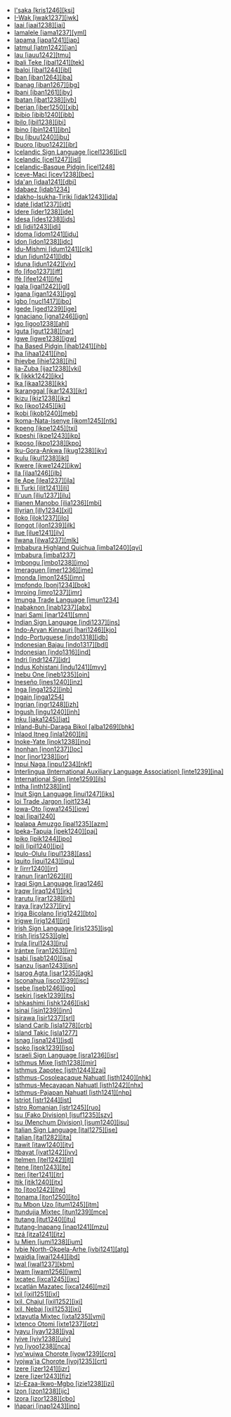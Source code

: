 - [I'saka [kris1246][ksi]](tree/skoo1245/kris1246/kris1246.ini)
- [I-Wak [iwak1237][iwk]](tree/aust1307/nucl1752/mala1545/nort3238/meso1254/sout3211/sout2907/west2550/nucl1542/iwak1237/iwak1237.ini)
- [Iaai [iaai1238][iai]](tree/aust1307/nucl1752/mala1545/cent2237/east2712/ocea1241/loya1239/iaai1238/iaai1238.ini)
- [Iamalele [iama1237][yml]](tree/aust1307/nucl1752/mala1545/cent2237/east2712/ocea1241/west2818/papu1253/nucl1744/nort2848/bwai1241/iama1238/iama1237/iama1237.ini)
- [Iapama [iapa1241][iap]](tree/book1242/iapa1241/iapa1241.ini)
- [Iatmul [iatm1242][ian]](tree/nduu1242/nucl1642/sawo1235/sawo1234/iatm1242/iatm1242.ini)
- [Iau [iauu1242][tmu]](tree/lake1255/tari1255/cent2110/iauu1242/iauu1242.ini)
- [Ibali Teke [ibal1241][tek]](tree/atla1278/volt1241/benu1247/bant1294/sout3152/narr1281/cent2260/njeb1243/teke1283/ibal1241/ibal1241.ini)
- [Ibaloi [ibal1244][ibl]](tree/aust1307/nucl1752/mala1545/nort3238/meso1254/sout3211/sout2907/west2550/nucl1542/ibal1244/ibal1244.ini)
- [Iban [iban1264][iba]](tree/aust1307/nucl1752/mala1545/mala1536/nort3170/mala1538/nucl1733/iban1263/iban1264/iban1264.ini)
- [Ibanag [iban1267][ibg]](tree/aust1307/nucl1752/mala1545/nort3238/caga1241/iban1268/iban1267/iban1267.ini)
- [Ibani [iban1261][iby]](tree/ijoi1239/ijoo1239/east2383/kaki1245/kaki1246/iban1261/iban1261.ini)
- [Ibatan [ibat1238][ivb]](tree/aust1307/nucl1752/mala1545/bata1315/ibat1238/ibat1238.ini)
- [Iberian [iber1250][xib]](tree/iber1250/iber1250.ini)
- [Ibibio [ibib1240][ibb]](tree/atla1278/volt1241/benu1247/delt1251/obol1242/cent2253/efik1244/ibib1240/ibib1240.ini)
- [Ibilo [ibil1238][ibi]](tree/book1242/ibil1238/ibil1238.ini)
- [Ibino [ibin1241][ibn]](tree/atla1278/volt1241/benu1247/delt1251/obol1242/ibin1241/ibin1241.ini)
- [Ibu [ibuu1240][ibu]](tree/nort2923/nort2924/sahu1244/ibuu1240/ibuu1240.ini)
- [Ibuoro [ibuo1242][ibr]](tree/atla1278/volt1241/benu1247/delt1251/obol1242/cent2253/ibuo1241/ibuo1242/ibuo1242.ini)
- [Icelandic Sign Language [icel1236][icl]](tree/sign1238/deaf1237/lsfi1234/dani1289/icel1236/icel1236.ini)
- [Icelandic [icel1247][isl]](tree/indo1319/germ1287/nort3152/nort3160/west2805/icel1246/icel1247/icel1247.ini)
- [Icelandic-Basque Pidgin [icel1248]](tree/pidg1258/icel1249/icel1248/icel1248.ini)
- [Iceve-Maci [icev1238][bec]](tree/atla1278/volt1241/benu1247/bant1294/sout3152/tivo1239/cent2261/cent2267/icev1238/icev1238.ini)
- [Ida'an [idaa1241][dbj]](tree/aust1307/nucl1752/mala1545/nort3253/nort3172/idaa1241/idaa1241.ini)
- [Idabaez [idab1234]](tree/uncl1493/idab1234/idab1234.ini)
- [Idakho-Isukha-Tiriki [idak1243][ida]](tree/atla1278/volt1241/benu1247/bant1294/sout3152/narr1281/east2731/nort3203/grea1289/grea1291/luyi1234/idak1243/idak1243.ini)
- [Idaté [idat1237][idt]](tree/aust1307/nucl1752/mala1545/cent2237/cent2245/timo1260/east2733/idat1237/idat1237.ini)
- [Idere [ider1238][ide]](tree/atla1278/volt1241/benu1247/delt1251/obol1242/obol1244/ider1238/ider1238.ini)
- [Idesa [ides1238][ids]](tree/book1242/ides1238/ides1238.ini)
- [Idi [idii1243][idi]](tree/paho1240/idii1243/idii1243.ini)
- [Idoma [idom1241][idu]](tree/atla1278/volt1241/benu1247/idom1262/etul1244/etul1246/nucl1732/idom1241/idom1241.ini)
- [Idon [idon1238][idc]](tree/atla1278/volt1241/benu1247/benu1248/nort3169/idon1238/idon1238.ini)
- [Idu-Mishmi [idum1241][clk]](tree/sino1245/mish1241/idum1241/idum1241.ini)
- [Idun [idun1241][ldb]](tree/atla1278/volt1241/benu1247/benu1248/west2801/nort3184/koro1301/idun1241/idun1241.ini)
- [Iduna [idun1242][viv]](tree/aust1307/nucl1752/mala1545/cent2237/east2712/ocea1241/west2818/papu1253/nucl1744/nort2848/bwai1241/bwai1244/idun1242/idun1242.ini)
- [Ifo [ifoo1237][iff]](tree/aust1307/nucl1752/mala1545/cent2237/east2712/ocea1241/sout3173/sout2868/erro1239/ifoo1237/ifoo1237.ini)
- [Ifè [ifee1241][ife]](tree/atla1278/volt1241/benu1247/defo1239/yoru1244/edek1238/edea1234/west2827/sout3187/ifee1241/ifee1241.ini)
- [Igala [igal1242][igl]](tree/atla1278/volt1241/benu1247/defo1239/yoru1244/igal1242/igal1242.ini)
- [Igana [igan1243][igg]](tree/lowe1437/ramu1234/tamo1242/unun9900/igan1243/igan1243.ini)
- [Igbo [nucl1417][ibo]](tree/atla1278/volt1241/benu1247/igbo1258/igbo1259/nucl1417/nucl1417.ini)
- [Igede [iged1239][ige]](tree/atla1278/volt1241/benu1247/idom1262/etul1244/iged1239/iged1239.ini)
- [Ignaciano [igna1246][ign]](tree/araw1281/sout3131/boli1260/moxo1235/moxo1234/igna1246/igna1246.ini)
- [Igo [igoo1238][ahl]](tree/atla1278/volt1241/kwav1236/kato1245/kpos1239/igoo1238/igoo1238.ini)
- [Iguta [igut1238][nar]](tree/atla1278/volt1241/benu1247/kain1275/cent2242/basa1288/east2404/josa1234/nort3210/nort3215/igut1238/igut1238.ini)
- [Igwe [igwe1238][igw]](tree/atla1278/volt1241/benu1247/akpe1249/edoi1239/nort3182/unun9932/igwe1239/igwe1238/igwe1238.ini)
- [Iha Based Pidgin [ihab1241][ihb]](tree/pidg1258/ihab1242/ihab1241/ihab1241.ini)
- [Iha [ihaa1241][ihp]](tree/west2604/nucl1641/ihaa1241/ihaa1241.ini)
- [Ihievbe [ihie1238][ihi]](tree/book1242/ihie1238/ihie1238.ini)
- [Ija-Zuba [ijaz1238][vki]](tree/atla1278/volt1241/benu1247/benu1248/alum1249/jili1242/jili1243/ijaz1238/ijaz1238.ini)
- [Ik [ikkk1242][ikx]](tree/kuli1252/ikkk1242/ikkk1242.ini)
- [Ika [ikaa1238][ikk]](tree/atla1278/volt1241/benu1247/igbo1258/igbo1259/ikaa1238/ikaa1238.ini)
- [Ikaranggal [ikar1243][ikr]](tree/pama1250/pama1251/rarm1238/ikar1243/ikar1243.ini)
- [Ikizu [ikiz1238][ikz]](tree/atla1278/volt1241/benu1247/bant1294/sout3152/narr1281/east2731/nort3203/grea1289/east2750/nyan1318/sout3201/ikiz1238/ikiz1238.ini)
- [Iko [ikoo1245][iki]](tree/atla1278/volt1241/benu1247/delt1251/obol1242/ikoo1245/ikoo1245.ini)
- [Ikobi [ikob1240][meb]](tree/tura1263/tura1264/ikob1240/ikob1240.ini)
- [Ikoma-Nata-Isenye [ikom1245][ntk]](tree/atla1278/volt1241/benu1247/bant1294/sout3152/narr1281/east2731/nort3203/grea1289/east2750/nyan1318/sout3201/ikom1245/ikom1245.ini)
- [Ikpeng [ikpe1245][txi]](tree/cari1283/peko1235/xing1247/ikpe1245/ikpe1245.ini)
- [Ikpeshi [ikpe1243][ikp]](tree/atla1278/volt1241/benu1247/akpe1249/edoi1239/nort3182/unun9932/igwe1239/ikpe1243/ikpe1243.ini)
- [Ikposo [ikpo1238][kpo]](tree/atla1278/volt1241/kwav1236/kato1245/kpos1239/ikpo1238/ikpo1238.ini)
- [Iku-Gora-Ankwa [ikug1238][ikv]](tree/atla1278/volt1241/benu1247/benu1248/nort3169/ikug1238/ikug1238.ini)
- [Ikulu [ikul1238][ikl]](tree/atla1278/volt1241/benu1247/benu1248/unun9912/ikul1238/ikul1238.ini)
- [Ikwere [ikwe1242][ikw]](tree/atla1278/volt1241/benu1247/igbo1258/igbo1259/ikwe1242/ikwe1242.ini)
- [Ila [ilaa1246][ilb]](tree/atla1278/volt1241/benu1247/bant1294/sout3152/narr1281/east2731/bota1239/lenj1247/cent2279/ilaa1246/ilaa1246.ini)
- [Ile Ape [ilea1237][ila]](tree/aust1307/nucl1752/mala1545/cent2237/cent2245/flor1239/sika1265/lama1292/lama1293/nort3216/ilea1237/ilea1237.ini)
- [Ili Turki [ilit1241][ili]](tree/turk1311/comm1245/oghu1246/uygh1240/ilit1241/ilit1241.ini)
- [Ili'uun [iliu1237][ilu]](tree/aust1307/nucl1752/mala1545/cent2237/cent2245/timo1259/nort3194/weta1245/iliu1237/iliu1237.ini)
- [Ilianen Manobo [ilia1236][mbi]](tree/aust1307/nucl1752/mala1545/grea1284/mano1276/cent2255/east2778/west2829/west2554/ilia1236/ilia1236.ini)
- [Illyrian [illy1234][xil]](tree/uncl1493/illy1234/illy1234.ini)
- [Iloko [ilok1237][ilo]](tree/aust1307/nucl1752/mala1545/nort3238/ilok1237/ilok1237.ini)
- [Ilongot [ilon1239][ilk]](tree/aust1307/nucl1752/mala1545/nort3238/meso1254/sout3211/sout2907/ilon1239/ilon1239.ini)
- [Ilue [ilue1241][ilv]](tree/atla1278/volt1241/benu1247/delt1251/obol1242/ilue1241/ilue1241.ini)
- [Ilwana [ilwa1237][mlk]](tree/atla1278/volt1241/benu1247/bant1294/sout3152/narr1281/east2731/nort3203/nort3209/coas1317/saba1282/ilwa1237/ilwa1237.ini)
- [Imbabura Highland Quichua [imba1240][qvi]](tree/quec1387/quec1388/quec1384/colo1257/imba1240/imba1240.ini)
- [Imbabura [imba1237]](tree/uncl1493/imba1237/imba1237.ini)
- [Imbongu [imbo1238][imo]](tree/nucl1709/cent2120/hage1248/auag1234/imbo1238/imbo1238.ini)
- [Imeraguen [imer1236][ime]](tree/book1242/imer1236/imer1236.ini)
- [Imonda [imon1245][imn]](tree/bord1247/wari1265/imon1245/imon1245.ini)
- [Impfondo [bonj1234][bok]](tree/atla1278/volt1241/benu1247/bant1294/sout3152/narr1281/cent2260/liko1251/bonj1234/bonj1234.ini)
- [Imroing [imro1237][imr]](tree/aust1307/nucl1752/mala1545/cent2237/cent2245/baba1274/sout2881/sout2882/imro1237/imro1237.ini)
- [Imunga Trade Language [imun1234]](tree/pidg1258/meke1244/imun1234/imun1234.ini)
- [Inabaknon [inab1237][abx]](tree/aust1307/nucl1752/mala1545/grea1283/sama1302/inab1237/inab1237.ini)
- [Inari Sami [inar1241][smn]](tree/ural1272/saam1281/east2324/main1280/inar1241/inar1241.ini)
- [Indian Sign Language [indi1237][ins]](tree/sign1238/deaf1237/indo1331/indo1332/indi1237/indi1237.ini)
- [Indo-Aryan Kinnauri [hari1246][kjo]](tree/indo1319/indo1320/indo1321/indo1310/hima1250/nucl1728/hari1246/hari1246.ini)
- [Indo-Portuguese [indo1318][idb]](tree/book1242/indo1318/indo1318.ini)
- [Indonesian Bajau [indo1317][bdl]](tree/aust1307/nucl1752/mala1545/grea1283/sama1302/sulu1242/born1254/indo1317/indo1317.ini)
- [Indonesian [indo1316][ind]](tree/aust1307/nucl1752/mala1545/mala1536/nort3170/mala1538/nucl1733/indo1326/indo1316/indo1316.ini)
- [Indri [indr1247][idr]](tree/atla1278/volt1241/nort3149/came1255/uban1244/sere1265/sere1262/sere1266/indr1246/indr1247/indr1247.ini)
- [Indus Kohistani [indu1241][mvy]](tree/indo1319/indo1320/indo1321/indo1324/kohi1251/indu1240/indu1241/indu1241.ini)
- [Inebu One [ineb1235][oin]](tree/nucl1708/west2580/onee1245/cent2238/ineb1235/ineb1235.ini)
- [Ineseño [ines1240][inz]](tree/chum1262/sout3132/cent2139/ines1240/ines1240.ini)
- [Inga [inga1252][inb]](tree/quec1387/quec1388/quec1384/colo1257/inga1251/inga1252/inga1252.ini)
- [Ingain [inga1254]](tree/nucl1710/jeee1236/jeme1246/inga1253/inga1254/inga1254.ini)
- [Ingrian [ingr1248][izh]](tree/ural1272/finn1317/ingr1249/ingr1248/ingr1248.ini)
- [Ingush [ingu1240][inh]](tree/nakh1245/nakh1246/chec1244/ingu1240/ingu1240.ini)
- [Inku [jaka1245][jat]](tree/indo1319/indo1320/indo1321/indo1324/sind1278/lahn1241/sira1271/jaka1245/jaka1245.ini)
- [Inland-Buhi-Daraga Bikol [alba1269][bhk]](tree/aust1307/nucl1752/mala1545/grea1284/cent2246/biko1240/inla1266/alba1269/alba1269.ini)
- [Inlaod Itneg [inla1260][iti]](tree/aust1307/nucl1752/mala1545/nort3238/meso1254/sout3211/cent2296/nort3240/kali1310/itne1252/inla1260/inla1260.ini)
- [Inoke-Yate [inok1238][ino]](tree/nucl1709/kain1273/goro1272/nucl1760/nucl1756/kama1374/inok1238/inok1238.ini)
- [Inonhan [inon1237][loc]](tree/aust1307/nucl1752/mala1545/grea1284/cent2246/bisa1268/west2820/inon1237/inon1237.ini)
- [Inor [inor1238][ior]](tree/afro1255/semi1276/west2786/ethi1244/sout3078/oute1258/ttgr1237/inor1239/inor1238/inor1238.ini)
- [Inpui Naga [inpu1234][nkf]](tree/book1242/inpu1234/inpu1234.ini)
- [Interlingua (International Auxiliary Language Association) [inte1239][ina]](tree/arti1236/inte1239/inte1239.ini)
- [International Sign [inte1259][ils]](tree/sign1238/pidg1253/inte1259/inte1259.ini)
- [Intha [inth1238][int]](tree/sino1245/burm1265/lolo1265/burm1266/sout3159/inth1238/inth1238.ini)
- [Inuit Sign Language [inui1247][iks]](tree/sign1238/vill1244/inui1247/inui1247.ini)
- [Ioi Trade Jargon [ioit1234]](tree/pidg1258/meke1244/ioit1234/ioit1234.ini)
- [Iowa-Oto [iowa1245][iow]](tree/siou1252/core1249/miss1254/winn1245/iowa1245/iowa1245.ini)
- [Ipai [ipai1240]](tree/coch1271/yuma1250/gene1244/delt1253/dieg1234/ipai1240/ipai1240.ini)
- [Ipalapa Amuzgo [ipal1235][azm]](tree/otom1299/east2557/amuz1253/amuz1254/ipal1235/ipal1235.ini)
- [Ipeka-Tapuia [ipek1240][paj]](tree/book1242/ipek1240/ipek1240.ini)
- [Ipiko [ipik1244][ipo]](tree/anim1240/inla1262/ipik1244/ipik1244.ini)
- [Ipili [ipil1240][ipi]](tree/nucl1709/enga1254/enga1251/ipil1240/ipil1240.ini)
- [Ipulo-Olulu [ipul1238][ass]](tree/atla1278/volt1241/benu1247/bant1294/sout3152/tivo1239/cent2261/cent2268/ipul1238/ipul1238.ini)
- [Iquito [iqui1243][iqu]](tree/zapa1251/iqui1244/cahu1267/iqui1243/iqui1243.ini)
- [Ir [irrr1240][irr]](tree/book1242/irrr1240/irrr1240.ini)
- [Iranun [iran1262][ill]](tree/aust1307/nucl1752/mala1545/grea1284/dana1253/iran1262/iran1262.ini)
- [Iraqi Sign Language [iraq1246]](tree/sign1238/deaf1237/arab1398/leva1240/iraq1246/iraq1246.ini)
- [Iraqw [iraq1241][irk]](tree/afro1255/cush1243/sout3054/west2720/nort3164/iraq1240/iraq1241/iraq1241.ini)
- [Irarutu [irar1238][irh]](tree/aust1307/nucl1752/mala1545/cent2237/east2712/sout2850/nabi1238/irar1238/irar1238.ini)
- [Iraya [iray1237][iry]](tree/aust1307/nucl1752/mala1545/nort2873/iray1237/iray1237.ini)
- [Iriga Bicolano [irig1242][bto]](tree/aust1307/nucl1752/mala1545/grea1284/cent2246/biko1240/inla1266/irig1242/irig1242.ini)
- [Irigwe [irig1241][iri]](tree/atla1278/volt1241/benu1247/benu1248/benu1249/sout3163/irig1241/irig1241.ini)
- [Irish Sign Language [iris1235][isg]](tree/sign1238/deaf1237/lsfi1234/iris1235/iris1235.ini)
- [Irish [iris1253][gle]](tree/indo1319/celt1248/nucl1715/tgbc1234/insu1254/goid1240/west2822/iris1253/iris1253.ini)
- [Irula [irul1243][iru]](tree/drav1251/sout3133/sout3138/tami1291/tami1292/tami1293/tami1294/irul1245/irul1243/irul1243.ini)
- [Irántxe [iran1263][irn]](tree/iran1263/iran1263.ini)
- [Isabi [isab1240][isa]](tree/nucl1709/kain1273/goro1272/unun9977/isab1240/isab1240.ini)
- [Isanzu [isan1243][isn]](tree/atla1278/volt1241/benu1247/bant1294/sout3152/narr1281/east2731/nyat1247/isan1243/isan1243.ini)
- [Isarog Agta [isar1235][agk]](tree/aust1307/nucl1752/mala1545/grea1284/cent2246/biko1240/inag1234/isar1235/isar1235.ini)
- [Isconahua [isco1239][isc]](tree/pano1259/pano1256/main1279/pano1257/poya1240/isco1239/isco1239.ini)
- [Isebe [iseb1246][igo]](tree/nucl1709/mada1298/croi1234/mabu1247/gumm1240/pani1262/iseb1246/iseb1246.ini)
- [Isekiri [isek1239][its]](tree/atla1278/volt1241/benu1247/defo1239/yoru1244/edek1238/isek1239/isek1239.ini)
- [Ishkashimi [ishk1246][isk]](tree/indo1319/indo1320/iran1269/sang1343/ishk1246/ishk1246.ini)
- [Isinai [isin1239][inn]](tree/aust1307/nucl1752/mala1545/nort3238/meso1254/sout3211/cent2296/isin1239/isin1239.ini)
- [Isirawa [isir1237][srl]](tree/kwer1242/isir1237/isir1237.ini)
- [Island Carib [isla1278][crb]](tree/araw1281/nort2990/cari1281/isla1279/isla1278/isla1278.ini)
- [Island Takic [isla1277]](tree/utoa1244/nort2953/cali1246/cupa1239/unun9949/isla1277/isla1277.ini)
- [Isnag [isna1241][isd]](tree/aust1307/nucl1752/mala1545/nort3238/caga1241/isna1241/isna1241.ini)
- [Isoko [isok1239][iso]](tree/atla1278/volt1241/benu1247/akpe1249/edoi1239/sout2805/isok1239/isok1239.ini)
- [Israeli Sign Language [isra1236][isr]](tree/sign1238/deaf1237/dgsi1234/isra1236/isra1236.ini)
- [Isthmus Mixe [isth1238][mir]](tree/mixe1284/mixe1286/oaxa1241/lowl1268/lowl1269/lowl1263/isth1238/isth1238.ini)
- [Isthmus Zapotec [isth1244][zai]](tree/otom1299/east2557/popo1292/zapo1436/zapo1437/nucl1765/core1259/cent2146/isth1244/isth1244.ini)
- [Isthmus-Cosoleacaque Nahuatl [isth1240][nhk]](tree/utoa1244/sout3136/cora1261/azte1234/east2720/isth1245/isth1240/isth1240.ini)
- [Isthmus-Mecayapan Nahuatl [isth1242][nhx]](tree/utoa1244/sout3136/cora1261/azte1234/east2720/isth1245/isth1242/isth1242.ini)
- [Isthmus-Pajapan Nahuatl [isth1241][nhp]](tree/utoa1244/sout3136/cora1261/azte1234/east2720/isth1245/isth1241/isth1241.ini)
- [Istriot [istr1244][ist]](tree/indo1319/ital1284/lati1262/lati1263/impe1234/roma1334/ital1285/ital1286/dalm1244/istr1244/istr1244.ini)
- [Istro Romanian [istr1245][ruo]](tree/indo1319/ital1284/lati1262/lati1263/impe1234/roma1334/east2714/macr1262/istr1245/istr1245.ini)
- [Isu (Fako Division) [isuf1235][szv]](tree/atla1278/volt1241/benu1247/bant1294/sout3152/narr1281/bant1295/sawa1251/dual1244/kole1239/isuf1235/isuf1235.ini)
- [Isu (Menchum Division) [isum1240][isu]](tree/atla1278/volt1241/benu1247/bant1294/sout3152/wide1239/narr1282/ring1243/west2835/isum1240/isum1240.ini)
- [Italian Sign Language [ital1275][ise]](tree/sign1238/deaf1237/lsfi1234/ital1288/ital1275/ital1275.ini)
- [Italian [ital1282][ita]](tree/indo1319/ital1284/lati1262/lati1263/impe1234/roma1334/ital1285/ital1286/ital1287/ital1282/ital1282.ini)
- [Itawit [itaw1240][itv]](tree/aust1307/nucl1752/mala1545/nort3238/caga1241/iban1268/gadd1245/itaw1240/itaw1240.ini)
- [Itbayat [ivat1242][ivv]](tree/aust1307/nucl1752/mala1545/bata1315/yami1257/ivat1242/ivat1242.ini)
- [Itelmen [itel1242][itl]](tree/chuk1271/itel1242/itel1242.ini)
- [Itene [iten1243][ite]](tree/chap1271/more1263/more1264/nucl1662/iten1243/iten1243.ini)
- [Iteri [iter1241][itr]](tree/left1242/nucl1244/iter1240/iter1241/iter1241.ini)
- [Itik [itik1240][itx]](tree/toro1256/tora1268/itik1240/itik1240.ini)
- [Ito [itoo1242][itw]](tree/atla1278/volt1241/benu1247/delt1251/obol1242/cent2253/ibuo1241/itoo1242/itoo1242.ini)
- [Itonama [iton1250][ito]](tree/iton1250/iton1250.ini)
- [Itu Mbon Uzo [itum1245][itm]](tree/atla1278/volt1241/benu1247/delt1251/obol1242/cent2253/ibuo1241/itum1245/itum1245.ini)
- [Itundujia Mixtec [itun1239][mce]](tree/otom1299/east2557/amuz1253/mixt1422/mixt1423/mixt1427/west2824/itun1239/itun1239.ini)
- [Itutang [itut1240][itu]](tree/book1242/itut1240/itut1240.ini)
- [Itutang-Inapang [inap1241][mzu]](tree/lowe1437/ramu1234/tamo1242/inap1241/inap1241.ini)
- [Itzá [itza1241][itz]](tree/maya1287/core1254/yuca1252/mopa1242/itza1241/itza1241.ini)
- [Iu Mien [iumi1238][ium]](tree/hmon1336/mien1242/mien1243/iumi1238/iumi1238.ini)
- [Ivbie North-Okpela-Arhe [ivbi1241][atg]](tree/atla1278/volt1241/benu1247/akpe1249/edoi1239/nort3182/unun9932/ivbi1241/ivbi1241.ini)
- [Iwaidja [iwai1244][ibd]](tree/iwai1246/cent2228/iwai1244/iwai1244.ini)
- [Iwal [iwal1237][kbm]](tree/aust1307/nucl1752/mala1545/cent2237/east2712/ocea1241/west2818/nort3206/huon1245/sout2878/iwal1237/iwal1237.ini)
- [Iwam [iwam1256][iwm]](tree/sepi1257/iwam1259/iwam1260/iwam1256/iwam1256.ini)
- [Ixcatec [ixca1245][ixc]](tree/otom1299/east2557/popo1292/popo1293/ixca1245/ixca1245.ini)
- [Ixcatlán Mazatec [ixca1246][mzi]](tree/otom1299/east2557/popo1292/popo1293/maza1295/maza1308/cent2301/ixca1246/ixca1246.ini)
- [Ixil [ixil1251][ixl]](tree/maya1287/core1254/quic1274/grea1277/ixil1250/ixil1251/ixil1251.ini)
- [Ixil, Chajul [ixil1252][ixj]](tree/book1242/ixil1252/ixil1252.ini)
- [Ixil, Nebaj [ixil1253][ixi]](tree/book1242/ixil1253/ixil1253.ini)
- [Ixtayutla Mixtec [ixta1235][vmj]](tree/otom1299/east2557/amuz1253/mixt1422/mixt1423/mixt1427/coas1316/east2746/ixta1235/ixta1235.ini)
- [Ixtenco Otomi [ixte1237][otz]](tree/otom1299/west2783/otop1241/otop1242/otom1297/otom1300/sout3245/ixte1237/ixte1237.ini)
- [Iyayu [iyay1238][iya]](tree/atla1278/volt1241/benu1247/akpe1249/edoi1239/nort3183/osse1244/iyay1238/iyay1238.ini)
- [Iyive [iyiv1238][uiv]](tree/atla1278/volt1241/benu1247/bant1294/sout3152/tivo1239/cent2261/cent2267/tive1237/tivi1234/iyiv1238/iyiv1238.ini)
- [Iyo [iyoo1238][nca]](tree/nucl1709/fini1244/fini1245/gusa1245/ufim1241/iyoo1238/iyoo1238.ini)
- [Iyo'wujwa Chorote [iyow1239][crq]](tree/mata1289/mata1291/chor1274/iyow1239/iyow1239.ini)
- [Iyojwa'ja Chorote [iyoj1235][crt]](tree/mata1289/mata1291/chor1274/iyoj1235/iyoj1235.ini)
- [Izere [izer1241][izr]](tree/atla1278/volt1241/benu1247/benu1248/benu1249/sout3163/izer1242/izer1241/izer1241.ini)
- [Izere [izer1243][fiz]](tree/book1242/izer1243/izer1243.ini)
- [Izi-Ezaa-Ikwo-Mgbo [izie1238][izi]](tree/atla1278/volt1241/benu1247/igbo1258/igbo1259/izie1238/izie1238.ini)
- [Izon [izon1238][ijc]](tree/ijoi1239/ijoo1239/west2446/izon1238/izon1238.ini)
- [Izora [izor1238][cbo]](tree/atla1278/volt1241/benu1247/kain1275/cent2242/basa1288/east2404/josa1234/nort3210/nort3215/chok1248/izor1238/izor1238.ini)
- [Iñapari [inap1243][inp]](tree/araw1281/sout3131/puru1265/inap1242/inap1243/inap1243.ini)
